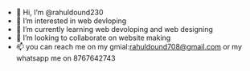 - 👋 Hi, I’m @rahuldound230
- 👀 I’m interested in web devloping
- 🌱 I’m currently learning web devoloping and web designing
- 💞️ I’m looking to collaborate on website making 
- 📫 you can reach me on my gmial:rahuldound708@gmail.com or my whatsapp me on 8767642743

<!---
rahuldound230/rahuldound230 is a ✨ special ✨ repository because its `README.md` (this file) appears on your GitHub profile.
You can click the Preview link to take a look at your changes.
--->


